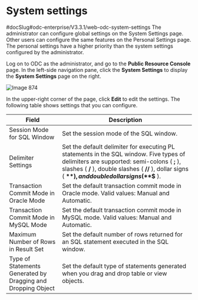 System settings 
====================================
#docSlug#odc-enterprise/V3.3.1/web-odc-system-settings
The administrator can configure global settings on the System Settings page. Other users can configure the same features on the Personal Settings page. The personal settings have a higher priority than the system settings configured by the administrator. 

Log on to ODC as the administrator, and go to the **Public Resource Console** page. In the left-side navigation pane, click the **System Settings** to display the **System Settings** page on the right. 

![Image 874](https://help-static-aliyun-doc.aliyuncs.com/assets/img/en-US/0096712561/p312560.png)

In the upper-right corner of the page, click **Edit** to edit the settings. The following table shows settings that you can configure.


|                            Field                             |                                                                                                                    Description                                                                                                                    |
|--------------------------------------------------------------|---------------------------------------------------------------------------------------------------------------------------------------------------------------------------------------------------------------------------------------------------|
| Session Mode for SQL Window                                  | Set the session mode of the SQL window.                                                                                                                                                                                                           |
| Delimiter Settings                                           | Set the default delimiter for executing PL statements in the SQL window. Five types of delimiters are supported: semi-colons ( **;** ), slashes ( **/** ), double slashes ( **//** ), dollar signs ( **$** ), and double dollar signs ( **$$** ). |
| Transaction Commit Mode in Oracle Mode                       | Set the default transaction commit mode in Oracle mode. Valid values: Manual and Automatic.                                                                                                                                                       |
| Transaction Commit Mode in MySQL Mode                        | Set the default transaction commit mode in MySQL mode. Valid values: Manual and Automatic.                                                                                                                                                        |
| Maximum Number of Rows in Result Set                         | Set the default number of rows returned for an SQL statement executed in the SQL window.                                                                                                                                                          |
| Type of Statements Generated by Dragging and Dropping Object | Set the default type of statements generated when you drag and drop table or view objects.                                                                                                                                                        |


